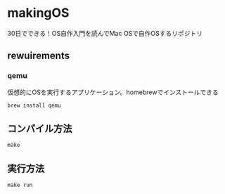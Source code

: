 # makingOS
30日でできる！OS自作入門を読んでMac OSで自作OSするリポジトリ

## rewuirements
### qemu
仮想的にOSを実行するアプリケーション。homebrewでインストールできる
```
brew install qemu
```
## コンパイル方法
```
make
```
## 実行方法
```
make run
```
